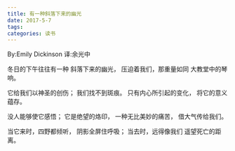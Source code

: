 ```yaml
---
title: 有一种斜落下来的幽光
date: 2017-5-7
tags:
categories: 读书
---
```


By:Emily Dickinson
译:余光中

冬日的下午往往有一种
斜落下来的幽光，
压迫着我们，那重量如同
大教堂中的琴响。
<!-- more -->
它给我们以神圣的创伤；
我们找不到斑痕。
只有内心所引起的变化，
将它的意义蕴存。

没人能够使它感悟；
它是绝望的烙印，
一种无比美妙的痛苦，
借大气传给我们。

当它来时，四野都倾听，
阴影全屏住呼吸；
当去时，远得像我们
遥望死亡的距离。
